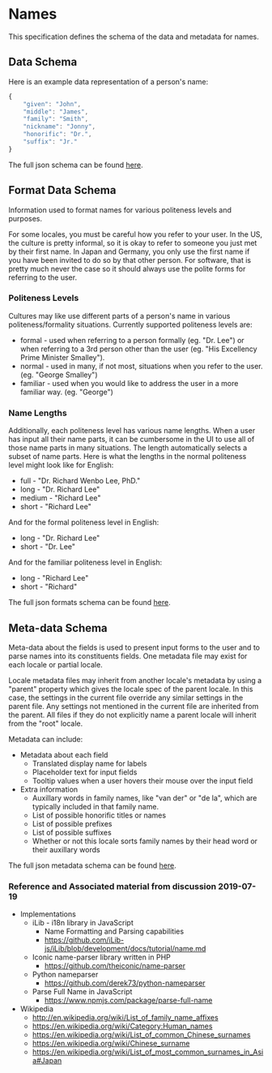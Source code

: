 # Names

This specification defines the schema of the data and metadata for names.

## Data Schema

Here is an example data representation of a person's name:

```javascript
{
    "given": "John",
    "middle": "James",
    "family": "Smith",
    "nickname": "Jonny",
    "honorific": "Dr.",
    "suffix": "Jr."
}
```

The full json schema can be found [here](../schemas/name-schema.json).

## Format Data Schema

Information used to format names for various politeness levels and purposes.

For some locales, you must be careful how you refer to your user. In the US, the
culture is pretty informal, so it is okay to refer to someone you just met by their
first name. In Japan and Germany, you only use the first name if you have been
invited to do so by that other person. For software, that is pretty much never the case
so it should always use the polite forms for referring to the user.

### Politeness Levels

Cultures may like use different parts of a person's name in various politeness/formality
situations. Currently supported politeness levels are:

* formal - used when referring to a person formally (eg. "Dr. Lee") or when referring
to a 3rd person other than the user (eg. "His Excellency Prime Minister Smalley").
* normal - used in many, if not most, situations when you refer to the user. (eg. "George Smalley")
* familiar - used when you would like to address the user in a more familiar way.  (eg. "George")

### Name Lengths

Additionally, each politeness level has various name lengths. When a user has
input all their name parts, it can be cumbersome in the UI to use all of
those name parts in many situations. The length automatically selects a subset
of name parts. Here is what the lengths in the normal politeness level might look
like for English:

* full - "Dr. Richard Wenbo Lee, PhD."
* long - "Dr. Richard Lee"
* medium - "Richard Lee"
* short - "Richard Lee"

And for the formal politeness level in English:

* long - "Dr. Richard Lee"
* short - "Dr. Lee"

And for the familiar politeness level in English:

* long - "Richard Lee"
* short - "Richard"

The full json formats schema can be found [here](../schemas/name-formats-schema.json).

## Meta-data Schema

Meta-data about the fields is used to present input forms to the user and to parse
names into its constituents fields. One metadata file may exist for each locale or
partial locale.

Locale metadata files may inherit from another locale's metadata by using a "parent"
property which gives the locale spec of the parent locale. In this case, the
settings in the current file override any similar settings in the parent file. Any
settings not mentioned in the current file are inherited from the parent. All files
if they do not explicitly name a parent locale will inherit from the "root" locale.

Metadata can include:

* Metadata about each field
    * Translated display name for labels
    * Placeholder text for input fields
    * Tooltip values when a user hovers their mouse over the input field
* Extra information
    * Auxillary words in family names, like "van der" or "de la", which are typically
      included in that family name.
    * List of possible honorific titles or names
    * List of possible prefixes
    * List of possible suffixes
    * Whether or not this locale sorts family names by their head word or their
      auxillary words

The full json metadata schema can be found [here](../schemas/name-metadata-schema.json).

### Reference and Associated material from discussion 2019-07-19

* Implementations
    * iLib - i18n library in JavaScript
        * Name Formatting and Parsing capabilities
        * https://github.com/iLib-js/iLib/blob/development/docs/tutorial/name.md
    * Iconic name-parser library written in PHP
        * https://github.com/theiconic/name-parser
    * Python nameparser
        * https://github.com/derek73/python-nameparser
    * Parse Full Name in JavaScript
        * https://www.npmjs.com/package/parse-full-name
* Wikipedia
    * http://en.wikipedia.org/wiki/List_of_family_name_affixes
    * https://en.wikipedia.org/wiki/Category:Human_names
    * https://en.wikipedia.org/wiki/List_of_common_Chinese_surnames
    * https://en.wikipedia.org/wiki/Chinese_surname
    * https://en.wikipedia.org/wiki/List_of_most_common_surnames_in_Asia#Japan
